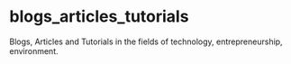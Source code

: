 # blogs_articles_tutorials
Blogs, Articles and Tutorials  in the fields of technology, entrepreneurship, environment.
